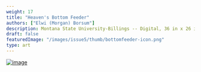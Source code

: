 ```yaml
---
weight: 17
title: "Heaven's Bottom Feeder"
authors: ["Elwi (Morgan) Borsum"]
description: Montana State University-Billings -- Digital, 36 in x 26 in
draft: false
featuredImage: "/images/issue5/thumb/bottomfeeder-icon.png"
type: art
---
```


<a href = "/images/issue5/heavens-bottom-feeder.png" data-lightbox="17">![image](/images/issue5/heavens-bottom-feeder.png#issues)</a>
